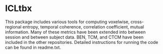 # ICLtbx
This package includes various tools for computing voxelwise, cross-regional entropy, temporal coherence, correlation coefficient, mutual information. Many of these metrics have been extended into between session and between subject data. BEN, TCM, and CTCM have been included in the other repositories. Detailed instructions for running the code can be found in readme.txt.
